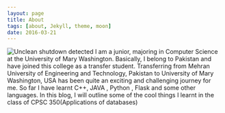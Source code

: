```yaml
---
layout: page
title: About 
tags: [about, Jekyll, theme, moon]
date: 2016-03-21
---
```

    
![Unclean shutdown detected](//lailashaikh.github.io/assets/img/lailaformated.jpg)
I am a junior, majoring in Computer Science at the University of Mary Washington.
Basically, I belong to Pakistan and  have joined this college as a transfer student. Transferring from Mehran University of Engineering and Technology, Pakistan  to University of Mary Washington, USA has been quite an exciting and challenging journey for me. 
So far I have learnt C++, JAVA , Python , Flask and some other languages. 
In this blog, I will outline some of the  cool things I learnt in the class of CPSC 350(Applications of databases)